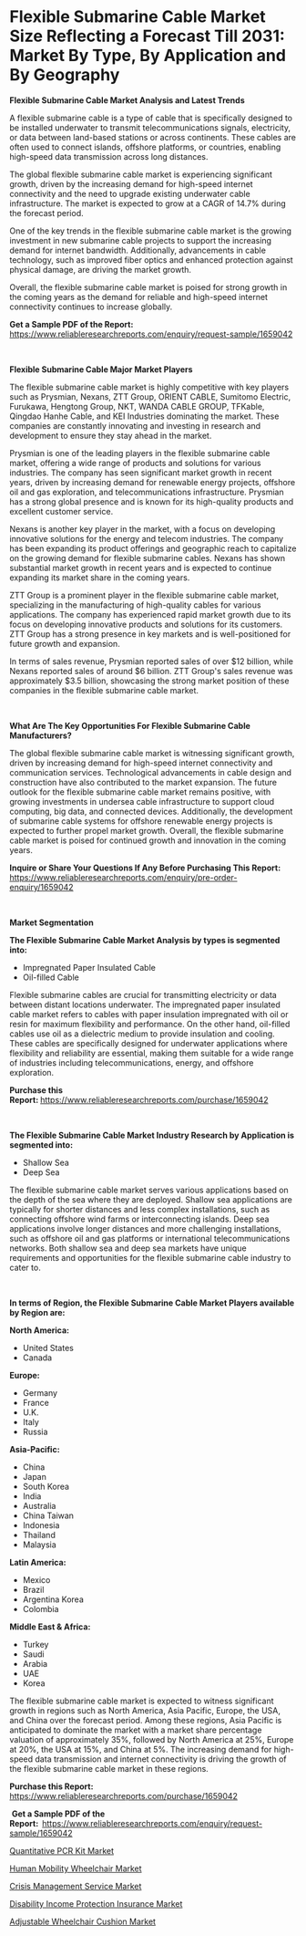 <p><h1>Flexible Submarine Cable Market Size Reflecting a Forecast Till 2031: Market By Type, By Application and By Geography</h1></p><p><strong>Flexible Submarine Cable Market Analysis and Latest Trends</strong></p>
<p><p>A flexible submarine cable is a type of cable that is specifically designed to be installed underwater to transmit telecommunications signals, electricity, or data between land-based stations or across continents. These cables are often used to connect islands, offshore platforms, or countries, enabling high-speed data transmission across long distances.</p><p>The global flexible submarine cable market is experiencing significant growth, driven by the increasing demand for high-speed internet connectivity and the need to upgrade existing underwater cable infrastructure. The market is expected to grow at a CAGR of 14.7% during the forecast period.</p><p>One of the key trends in the flexible submarine cable market is the growing investment in new submarine cable projects to support the increasing demand for internet bandwidth. Additionally, advancements in cable technology, such as improved fiber optics and enhanced protection against physical damage, are driving the market growth.</p><p>Overall, the flexible submarine cable market is poised for strong growth in the coming years as the demand for reliable and high-speed internet connectivity continues to increase globally.</p></p>
<p><strong>Get a Sample PDF of the Report:&nbsp;</strong> <a href="https://www.reliableresearchreports.com/enquiry/request-sample/1659042">https://www.reliableresearchreports.com/enquiry/request-sample/1659042</a></p>
<p>&nbsp;</p>
<p><strong>Flexible Submarine Cable Major Market Players</strong></p>
<p><p>The flexible submarine cable market is highly competitive with key players such as Prysmian, Nexans, ZTT Group, ORIENT CABLE, Sumitomo Electric, Furukawa, Hengtong Group, NKT, WANDA CABLE GROUP, TFKable, Qingdao Hanhe Cable, and KEI Industries dominating the market. These companies are constantly innovating and investing in research and development to ensure they stay ahead in the market.</p><p>Prysmian is one of the leading players in the flexible submarine cable market, offering a wide range of products and solutions for various industries. The company has seen significant market growth in recent years, driven by increasing demand for renewable energy projects, offshore oil and gas exploration, and telecommunications infrastructure. Prysmian has a strong global presence and is known for its high-quality products and excellent customer service.</p><p>Nexans is another key player in the market, with a focus on developing innovative solutions for the energy and telecom industries. The company has been expanding its product offerings and geographic reach to capitalize on the growing demand for flexible submarine cables. Nexans has shown substantial market growth in recent years and is expected to continue expanding its market share in the coming years.</p><p>ZTT Group is a prominent player in the flexible submarine cable market, specializing in the manufacturing of high-quality cables for various applications. The company has experienced rapid market growth due to its focus on developing innovative products and solutions for its customers. ZTT Group has a strong presence in key markets and is well-positioned for future growth and expansion.</p><p>In terms of sales revenue, Prysmian reported sales of over $12 billion, while Nexans reported sales of around $6 billion. ZTT Group's sales revenue was approximately $3.5 billion, showcasing the strong market position of these companies in the flexible submarine cable market.</p></p>
<p>&nbsp;</p>
<p><strong>What Are The Key Opportunities For Flexible Submarine Cable Manufacturers?</strong></p>
<p><p>The global flexible submarine cable market is witnessing significant growth, driven by increasing demand for high-speed internet connectivity and communication services. Technological advancements in cable design and construction have also contributed to the market expansion. The future outlook for the flexible submarine cable market remains positive, with growing investments in undersea cable infrastructure to support cloud computing, big data, and connected devices. Additionally, the development of submarine cable systems for offshore renewable energy projects is expected to further propel market growth. Overall, the flexible submarine cable market is poised for continued growth and innovation in the coming years.</p></p>
<p><strong>Inquire or Share Your Questions If Any Before Purchasing This Report:</strong> <a href="https://www.reliableresearchreports.com/enquiry/pre-order-enquiry/1659042">https://www.reliableresearchreports.com/enquiry/pre-order-enquiry/1659042</a></p>
<p>&nbsp;</p>
<p><strong>Market Segmentation</strong></p>
<p><strong>The Flexible Submarine Cable Market Analysis by types is segmented into:</strong></p>
<p><ul><li>Impregnated Paper Insulated Cable</li><li>Oil-filled Cable</li></ul></p>
<p><p>Flexible submarine cables are crucial for transmitting electricity or data between distant locations underwater. The impregnated paper insulated cable market refers to cables with paper insulation impregnated with oil or resin for maximum flexibility and performance. On the other hand, oil-filled cables use oil as a dielectric medium to provide insulation and cooling. These cables are specifically designed for underwater applications where flexibility and reliability are essential, making them suitable for a wide range of industries including telecommunications, energy, and offshore exploration.</p></p>
<p><strong>Purchase this Report:&nbsp;</strong><a href="https://www.reliableresearchreports.com/purchase/1659042">https://www.reliableresearchreports.com/purchase/1659042</a></p>
<p>&nbsp;</p>
<p><strong>The Flexible Submarine Cable Market Industry Research by Application is segmented into:</strong></p>
<p><ul><li>Shallow Sea</li><li>Deep Sea</li></ul></p>
<p><p>The flexible submarine cable market serves various applications based on the depth of the sea where they are deployed. Shallow sea applications are typically for shorter distances and less complex installations, such as connecting offshore wind farms or interconnecting islands. Deep sea applications involve longer distances and more challenging installations, such as offshore oil and gas platforms or international telecommunications networks. Both shallow sea and deep sea markets have unique requirements and opportunities for the flexible submarine cable industry to cater to.</p></p>
<p>&nbsp;</p>
<p><strong>In terms of Region, the Flexible Submarine Cable Market Players available by Region are:</strong></p>
<p>
    <p> <strong> North America: </strong>
        <ul>
            <li>United States</li>
            <li>Canada</li>
        </ul>
        </p> 
    <p> <strong> Europe: </strong>
        <ul>
            <li>Germany</li>
            <li>France</li>
            <li>U.K.</li>
            <li>Italy</li>
            <li>Russia</li>
        </ul>
        </p> 
    <p> <strong> Asia-Pacific: </strong>
        <ul>
            <li>China</li>
            <li>Japan</li>
            <li>South Korea</li>
            <li>India</li>
            <li>Australia</li>
            <li>China Taiwan</li>
            <li>Indonesia</li>
            <li>Thailand</li>
            <li>Malaysia</li>
        </ul>
        </p> 
    <p> <strong> Latin America: </strong>
        <ul>
            <li>Mexico</li>
            <li>Brazil</li>
            <li>Argentina Korea</li>
            <li>Colombia</li>
        </ul>
        </p> 
    <p> <strong> Middle East & Africa: </strong>
        <ul>
            <li>Turkey</li>
            <li>Saudi</li>
            <li>Arabia</li>
            <li>UAE</li>
            <li>Korea</li>
        </ul>
    </p>
    </p>
<p><p>The flexible submarine cable market is expected to witness significant growth in regions such as North America, Asia Pacific, Europe, the USA, and China over the forecast period. Among these regions, Asia Pacific is anticipated to dominate the market with a market share percentage valuation of approximately 35%, followed by North America at 25%, Europe at 20%, the USA at 15%, and China at 5%. The increasing demand for high-speed data transmission and internet connectivity is driving the growth of the flexible submarine cable market in these regions.</p></p>
<p><strong>Purchase this Report: </strong><a href="https://www.reliableresearchreports.com/purchase/1659042">https://www.reliableresearchreports.com/purchase/1659042</a></p>
<p>&nbsp;<strong>Get a Sample PDF of the Report:&nbsp;&nbsp;</strong><a href="https://www.reliableresearchreports.com/enquiry/request-sample/1659042">https://www.reliableresearchreports.com/enquiry/request-sample/1659042</a></p>
<p><strong></strong></p>
<p><p><a href="https://medium.com/@armandhilll1/analyzing-quantitative-pcr-kit-market-global-industry-perspective-and-forecast-2024-to-2031-1821b5c335fd">Quantitative PCR Kit Market</a></p><p><a href="https://github.com/beatblasta/Market-Research-Report-List-2/blob/main/human-mobility-wheelchair-market.md">Human Mobility Wheelchair Market</a></p><p><a href="https://medium.com/@armandhilll1/crisis-management-service-market-analysis-and-sze-forecasted-for-period-from-2024-to-2031-f36e077a3d4f">Crisis Management Service Market</a></p><p><a href="https://medium.com/p/baa6e8a83f1f/edit">Disability Income Protection Insurance Market</a></p><p><a href="https://github.com/angelajermaine/Market-Research-Report-List-2/blob/main/adjustable-wheelchair-cushion-market.md">Adjustable Wheelchair Cushion Market</a></p></p>